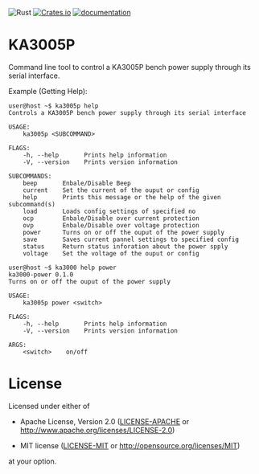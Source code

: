 ![Rust](https://github.com/Nicoretti/ka3005p/workflows/Rust/badge.svg)
[![Crates.io](https://img.shields.io/crates/v/ka3005p.svg)](https://crates.io/crates/ka3005p)
[![documentation](https://docs.rs/ka3005p/badge.svg)](https://docs.rs/ka3005p)

# KA3005P
Command line tool to control a KA3005P bench power supply through its serial interface.

Example (Getting Help):
```
user@host ~$ ka3005p help
Controls a KA3005P bench power supply through its serial interface

USAGE:
    ka3005p <SUBCOMMAND>

FLAGS:
    -h, --help       Prints help information
    -V, --version    Prints version information

SUBCOMMANDS:
    beep       Enbale/Disable Beep
    current    Set the current of the ouput or config
    help       Prints this message or the help of the given subcommand(s)
    load       Loads config settings of specified no
    ocp        Enbale/Disable over current protection
    ovp        Enbale/Disable over voltage protection
    power      Turns on or off the ouput of the power supply
    save       Saves current pannel settings to specified config
    status     Return status inforation about the power spply
    voltage    Set the voltage of the ouput or config
```

```
user@host ~$ ka3000 help power
ka3000-power 0.1.0
Turns on or off the ouput of the power supply

USAGE:
    ka3005p power <switch>

FLAGS:
    -h, --help       Prints help information
    -V, --version    Prints version information

ARGS:
    <switch>    on/off
```

# License
Licensed under either of

- Apache License, Version 2.0 ([LICENSE-APACHE](LICENSE-APACHE) or
  http://www.apache.org/licenses/LICENSE-2.0)

- MIT license ([LICENSE-MIT](LICENSE-MIT) or http://opensource.org/licenses/MIT)

at your option.
